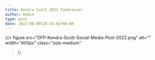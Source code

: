 ```yaml
---
title: Kendra Scott 2022 Fundraiser
author: Admin
type: post
date: 2022-08-08T16:34:02+00:00
---
```

{{< figure
  src="DFP-Kendra-Scott-Social-Media-Post-2022.png"
  alt=""
  width="400px"
  class="size-medium"
>}}
